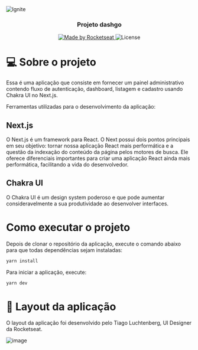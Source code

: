 <img alt="Ignite" src="https://user-images.githubusercontent.com/17517028/143043650-2b13e5ca-8a59-497e-b6f8-ec5461492555.png" />

<h3 align="center">
  Projeto dashgo
</h3>

<p align="center">
  <a href="https://rocketseat.com.br">
    <img alt="Made by Rocketseat" src="https://img.shields.io/badge/made%20by-Rocketseat-%2304D361">
  </a>

  <img alt="License" src="https://img.shields.io/badge/license-MIT-%2304D361">
</p>

# 💻 Sobre o projeto

Essa é uma aplicação que consiste em fornecer um painel administrativo contendo fluxo de autenticação, dashboard, listagem e cadastro usando Chakra UI no Next.js.


Ferramentas utilizadas para o desenvolvimento da aplicação:

## Next.js

O Next.js é um framework para React. O Next possui dois pontos principais em seu objetivo: tornar nossa aplicação React mais performática e a questão da indexação do conteúdo da página pelos motores de busca. Ele oferece diferenciais importantes para criar uma aplicação React ainda mais performática, facilitando a vida do desenvolvedor.

## Chakra UI

O Chakra UI é um design system poderoso e que pode aumentar consideravelmente a sua produtividade ao desenvolver interfaces.

# Como executar o projeto

Depois de clonar o repositório da aplicação, execute o comando abaixo para que todas dependências sejam instaladas:

```bash
yarn install
```

Para iniciar a aplicação, execute:
```bash
yarn dev
```

# 🎨 Layout da aplicação

O layout da aplicação foi desenvolvido pelo Tiago Luchtenberg, UI Designer da Rocketseat. 

![image](https://user-images.githubusercontent.com/17517028/165836436-45ecac6e-055c-4efe-a6b6-21206788b04b.png)




